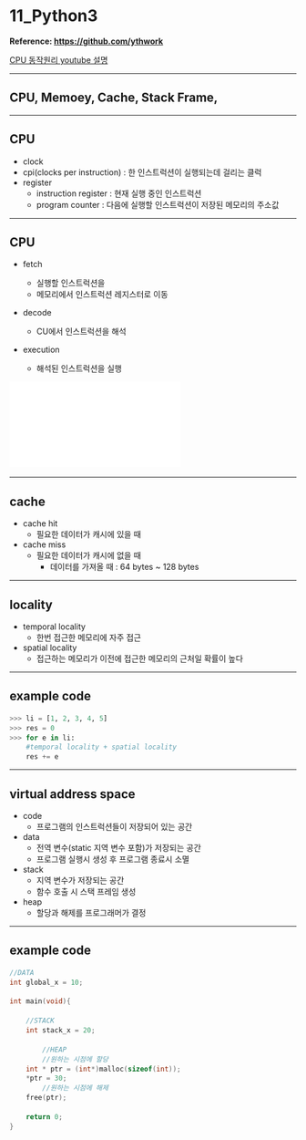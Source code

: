 # 11_Python3

**Reference: <https://github.com/ythwork>**

[CPU 동작원리 youtube 설명](https://www.youtube.com/watch?v=cNN_tTXABUA&t=569s)

---

## CPU, Memoey, Cache, Stack Frame, 

---


## CPU

  - clock
  - cpi(clocks per instruction)
    : 한 인스트럭션이 실행되는데 걸리는 클럭
  - register
    - instruction register
      : 현재 실행 중인 인스트럭션
    - program counter
      : 다음에 실행할 인스트럭션이 저장된 
      메모리의 주소값
---

## CPU

  - fetch
  
    - 실행할 인스트럭션을
    - 메모리에서 인스트럭션 레지스터로 이동
    
  - decode
  
    - CU에서 인스트럭션을 해석
  - execution 
  
    - 해석된 인스트럭션을 실행
    
    


![screen](/image/cpu.pdf)




---


## cache
  - cache hit
    - 필요한 데이터가 캐시에 있을 때 
  - cache miss
    - 필요한 데이터가 캐시에 없을 때
      - 데이터를 가져올 때 
        : 64 bytes ~ 128 bytes
---

## locality
  - temporal locality
    - 한번 접근한 메모리에 자주 접근
  - spatial locality
    - 접근하는 메모리가 이전에 접근한 메모리의
      근처일 확률이 높다
---

## example code
```python
>>> li = [1, 2, 3, 4, 5]
>>> res = 0
>>> for e in li:
    #temporal locality + spatial locality
	res += e
```
  
---
## virtual address space
  - code
    - 프로그램의 인스트럭션들이 저장되어 있는 공간
  - data
    - 전역 변수(static 지역 변수 포함)가 저장되는 공간
    - 프로그램 실행시 생성 후 프로그램 종료시 소멸 
  - stack
    - 지역 변수가 저장되는 공간
    - 함수 호출 시 스택 프레임 생성
  - heap
    - 할당과 해제를 프로그래머가 결정
---
## example code
```C
//DATA
int global_x = 10;

int main(void){

	//STACK
	int stack_x = 20;
    
        //HEAP
        //원하는 시점에 할당 
	int * ptr = (int*)malloc(sizeof(int));
	*ptr = 30;
        //원하는 시점에 해제
	free(ptr);

	return 0;
}
```

